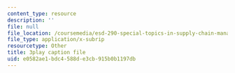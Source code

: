 ```yaml
---
content_type: resource
description: ''
file: null
file_location: /coursemedia/esd-290-special-topics-in-supply-chain-management-spring-2005/e0582ae1bdc4588de3cb915b0b1197db_oAFufZvbBb0.srt
file_type: application/x-subrip
resourcetype: Other
title: 3play caption file
uid: e0582ae1-bdc4-588d-e3cb-915b0b1197db
---
```


